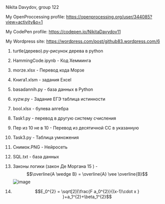
Nikita Davydov, group 122

My OpenProccessing profile: https://openprocessing.org/user/344085?view=activity&o=1

My CodePen profile: https://codepen.io/NikitaDavydov11

My Wordpress site: https://wordpress.com/post/github83.wordpress.com/6 

1. turtle(дерево).py-рисунок дерева в python

2. HammingCode.ipynb - Код Хемминга

3. morze.xlsx - Перевод кода Морзе

4. Книга1.xlsm - задания Excel

5. basadannih.py - база данных в Python

6. xyzw.py - Задание ЕГЭ таблица истинности

7. bool.xlsx - булева алгебра

8. Task1.py - перевод в другую систему счисления

9. Пер из 10 не в 10 - Перевод из десятичной СС в указанную

10. Task3.py - Таблица умножения

11. Снимок.PNG - Нейросеть

12. SQL.txt - база данных

13. Законы логики (закон Де Моргана 15 ) - 
$$\overline{A \wedge B} = \overline{A} \vee \overline{B}$$
![image](https://user-images.githubusercontent.com/114381781/198812929-fc1d0007-4181-45e7-803e-42a2f58d9013.png)

14. $$E_0^{2} = \sqrt[2]{\frac{F a_0^{2}}{(x-1)\cdot x } }+a_1^{2}+\beta_1^{2}$$


